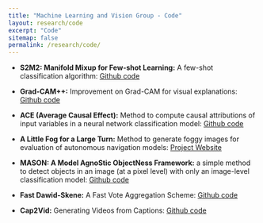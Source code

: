 ```yaml
---
title: "Machine Learning and Vision Group - Code"
layout: research/code
excerpt: "Code"
sitemap: false
permalink: /research/code/
---
```



- **S2M2: Manifold Mixup for Few-shot Learning:** A few-shot classification algorithm: <a href="https://github.com/nupurkmr9/S2M2_fewshot">Github code</a>

- **Grad-CAM\+\+:** Improvement on Grad-CAM for visual explanations: <a href="https://github.com/adityac94/Grad_CAM_plus_plus">Github code</a>

- **ACE (Average Causal Effect):** Method to compute causal attributions of input variables in a neural network classification model: <a href="https://github.com/Piyushi-0/ACE">Github code</a>

- **A Little Fog for a Large Turn:** Method to generate foggy images for evaluation of autonomous navigation models: <a href="https://code-assasin.github.io/little_fog">Project Website</a>

- **MASON: A Model AgnoStic ObjectNess Framework:** a simple method to detect objects in an image (at a pixel level) with only an image-level classification model: <a href="https://github.com/JosephKJ/MASON">Github code</a>

- **Fast Dawid-Skene:** A Fast Vote Aggregation Scheme: <a href="https://github.com/sukrutrao/Fast-Dawid-Skene">Github code</a>

- **Cap2Vid:** Generating Videos from Captions: <a href="https://github.com/Singularity42/cap2vid">Github code</a>
